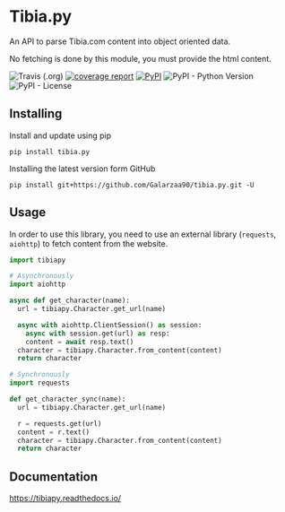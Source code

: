 # Tibia.py
An API to parse Tibia.com content into object oriented data.

No fetching is done by this module, you must provide the html content.

![Travis (.org)](https://img.shields.io/travis/Galarzaa90/tibia.py.svg)
[![coverage report](https://gitlab.com/Galarzaa90/tibia.py/badges/master/coverage.svg)](https://galarzaa90.gitlab.io/tibia.py/coverage/)
[![PyPI](https://img.shields.io/pypi/v/tibia.py.svg)](https://pypi.python.org/pypi/tibia.py/)
![PyPI - Python Version](https://img.shields.io/pypi/pyversions/tibia.py.svg)
![PyPI - License](https://img.shields.io/pypi/l/tibia.py.svg)

## Installing
Install and update using pip

```commandline
pip install tibia.py
```

Installing the latest version form GitHub

```commandline
pip install git+https://github.com/Galarzaa90/tibia.py.git -U
```

## Usage
In order to use this library, you need to use an external library (`requests`, `aiohttp`) to fetch content from the website.

```python
import tibiapy

# Asynchronously
import aiohttp

async def get_character(name):
  url = tibiapy.Character.get_url(name)

  async with aiohttp.ClientSession() as session:
    async with session.get(url) as resp:
    content = await resp.text()
  character = tibiapy.Character.from_content(content)
  return character

# Synchronously
import requests

def get_character_sync(name):
  url = tibiapy.Character.get_url(name)

  r = requests.get(url)
  content = r.text()
  character = tibiapy.Character.from_content(content)
  return character
```

## Documentation
https://tibiapy.readthedocs.io/